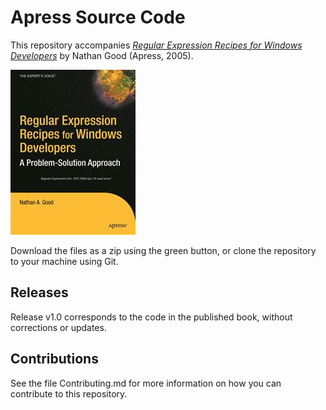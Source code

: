 # Apress Source Code

This repository accompanies [*Regular Expression Recipes for Windows Developers*](http://www.apress.com/9781590594971) by Nathan Good (Apress, 2005).

![Cover image](9781590594971.jpg)

Download the files as a zip using the green button, or clone the repository to your machine using Git.

## Releases

Release v1.0 corresponds to the code in the published book, without corrections or updates.

## Contributions

See the file Contributing.md for more information on how you can contribute to this repository.
